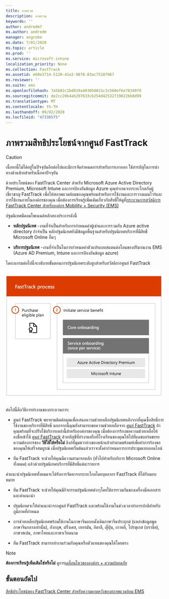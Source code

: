 ```yaml
---
title: ภาพรวม
description: ภาพรวม
keywords: ''
author: andredm7
ms.author: andredm
manager: angrobe
ms.date: 7/01/2020
ms.topic: article
ms.prod: ''
ms.service: microsoft-intune
localization_priority: None
ms.collection: FastTrack
ms.assetid: e60e3714-5120-41e2-9878-83ac75107967
ms.reviewer: ''
ms.suite: ems
ms.openlocfilehash: 7a5b82c1bd819a403050821c3c560ef6e78349f0
ms.sourcegitcommit: de2cc20b4ab297633cb254d42532719022bb8d99
ms.translationtype: MT
ms.contentlocale: th-TH
ms.lasthandoff: 09/02/2020
ms.locfileid: "47338575"
---
```

# <a name="fasttrack-center-benefit-overview"></a>ภาพรวมสิทธิประโยชน์จากศูนย์ FastTrack

> [!CAUTION]
> เนื้อหานี้ไม่ได้อยู่ในปัจจุบันอีกต่อไปและมีการจัดกำหนดการสำหรับการเอาออก ใช้สารบัญในการนำทางด้านซ้ายสำหรับเนื้อหาปัจจุบัน

ด้วยประโยชน์ของ FastTrack Center สำหรับ Microsoft Azure Active Directory Premium, Microsoft Intune และการป้องกันข้อมูล Azure คุณทำงานจากระยะไกลกับผู้เชี่ยวชาญ FastTrack เพื่อให้สภาพแวดล้อมของคุณพร้อมสำหรับการใช้งานและการวางแผนไวร์และการใช้งานภายในองค์กรของคุณ เมื่อต้องการเรียนรู้เพิ่มเติมเกี่ยวกับสิทธิ์ให้ดูที่[กระบวนการสวัสดิการ FastTrack Center สำหรับองค์กร Mobility + Security (EMS)](EMS-fasttrack-process.md)

ปฐมนิเทศมีคอมโพเนนต์หลักสองประการดังนี้

-   **หลักปฐมนิเทศ** -งานที่จำเป็นสำหรับการกำหนดค่าผู้เช่าและการรวมกับ Azure active directory ถ้าจำเป็น หลักปฐมนิเทศยังมีข้อมูลพื้นฐานสำหรับปฐมนิเทศบริการที่มีสิทธิ์ Microsoft Online อื่นๆ

-   **บริการปฐมนิเทศ** -งานที่จำเป็นในการกำหนดค่าตัวแปรแบบสแตนด์อโลนของปริมาณงาน EMS (Azure AD Premium, Intune และการป้องกันข้อมูล azure)

ไดอะแกรมต่อไปนี้จะอธิบายขั้นตอนการปฐมนิเทศระดับสูงสำหรับสวัสดิการศูนย์ FastTrack

![ขั้นตอนการปฐมนิเทศระดับสูงของการใช้สวัสดิการศูนย์ FastTrack](./media/ft-onboarding-process.png)

ต่อไปนี้คือวิธีการทำงานของกระบวนการ:

- ศูนย์ FastTrack พยายามติดต่อคุณเพื่อเสนอความช่วยเหลือปฐมนิเทศหลังจากที่คุณซื้อสิทธิ์การใช้งานของบริการที่มีสิทธิ์ นอกจากนี้คุณยังสามารถขอความช่วยเหลือจาก [ศูนย์ FastTrack](https://go.microsoft.com/fwlink/?linkid=780698) ถ้าคุณพร้อมที่จะปรับใช้บริการเหล่านี้สำหรับองค์กรของคุณ เมื่อต้องการร้องขอความช่วยเหลือให้ลงชื่อเข้าใช้ [ศูนย์ FastTrack](https://go.microsoft.com/fwlink/?linkid=780698) ด้วยบัญชีที่ทำงานหรือที่โรงเรียนของคุณให้ไปที่แดชบอร์ดขยายความต้องการของ **วิธีใช้ใช่หรือไม่** ลิงก์ที่มุมขวาล่างของหน้าแล้วทำตามพร้อมท์เพื่อทำการร้องขอของคุณให้เสร็จสมบูรณ์ เมื่อปฐมนิเทศเริ่มต้นแล้วเราจะตั้งค่ากำหนดการการประชุมแบบออนไลน์

-   ทีม FastTrack จะช่วยให้คุณมีความสามารถหลัก (ทั่วไปสำหรับบริการ Microsoft Online ทั้งหมด) แล้วด้วยปฐมนิเทศบริการที่มีสิทธิ์แต่ละรายการ

คำแนะนำปฐมนิเทศทั้งหมดจะได้รับการจัดหาจากระยะไกลโดยบุคลากร FastTrack ที่ได้รับมอบหมาย

-   ทีม FastTrack จะช่วยให้คุณมีกิจกรรมปฐมนิเทศต่างๆโดยใช้การรวมกันของเครื่องมือเอกสารและคำแนะนำ

-   ปฐมนิเทศจะให้คำแนะนำจากศูนย์ FastTrack และพร้อมใช้งานในช่วงเวลาทำการปกติสำหรับภูมิภาคที่กำหนด

-   การช่วยเหลือปฐมนิเทศพร้อมใช้งานในภาษาจีนแบบดั้งเดิมภาษาจีนประยุกต์ (แหล่งข้อมูลพูดภาษาจีนกลางเท่านั้น), อังกฤษ, ฝรั่งเศส, เยอรมัน, อิตาลี, ญี่ปุ่น, เกาหลี, โปรตุเกส (บราซิล), ภาษาสเปน, ภาษาไทยและภาษาเวียดนาม

-   ทีม FastTrack สามารถทำงานร่วมกับคุณหรือตัวแทนของคุณได้โดยตรง

> [!NOTE]
> **ต้องการเรียนรู้เพิ่มเติมใช่หรือไม่** ดูการ[เคลื่อนไหวขององค์กร + ความปลอดภัย](https://www.microsoft.com/cloud-platform/enterprise-mobility)

## <a name="next-steps"></a>ขั้นตอนถัดไป

[สิทธิประโยชน์ของ FastTrack Center สำหรับความคาดหวังของสภาพแวดล้อม EMS](EMS-source-environment-expectations.md)

